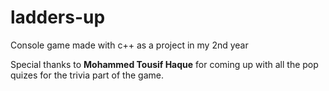 # ladders-up

Console game made with c++ as a project in my 2nd year

Special thanks to **Mohammed Tousif Haque** for coming up with all the pop quizes for the trivia part of the game.